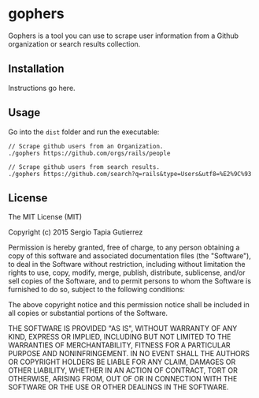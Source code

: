 # gophers
Gophers is a tool you can use to scrape user information from a Github
organization or search results collection.

## Installation

Instructions go here.

## Usage

Go into the `dist` folder and run the executable:

```
// Scrape github users from an Organization.
./gophers https://github.com/orgs/rails/people

// Scrape github users from search results.
./gophers https://github.com/search?q=rails&type=Users&utf8=%E2%9C%93
```

## License

The MIT License (MIT)

Copyright (c) 2015 Sergio Tapia Gutierrez

Permission is hereby granted, free of charge, to any person obtaining a copy
of this software and associated documentation files (the "Software"), to deal
in the Software without restriction, including without limitation the rights
to use, copy, modify, merge, publish, distribute, sublicense, and/or sell
copies of the Software, and to permit persons to whom the Software is
furnished to do so, subject to the following conditions:

The above copyright notice and this permission notice shall be included in all
copies or substantial portions of the Software.

THE SOFTWARE IS PROVIDED "AS IS", WITHOUT WARRANTY OF ANY KIND, EXPRESS OR
IMPLIED, INCLUDING BUT NOT LIMITED TO THE WARRANTIES OF MERCHANTABILITY,
FITNESS FOR A PARTICULAR PURPOSE AND NONINFRINGEMENT. IN NO EVENT SHALL THE
AUTHORS OR COPYRIGHT HOLDERS BE LIABLE FOR ANY CLAIM, DAMAGES OR OTHER
LIABILITY, WHETHER IN AN ACTION OF CONTRACT, TORT OR OTHERWISE, ARISING FROM,
OUT OF OR IN CONNECTION WITH THE SOFTWARE OR THE USE OR OTHER DEALINGS IN THE
SOFTWARE.

